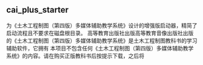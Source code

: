 ## cai_plus_starter
为《土木工程制图（第四版）多媒体辅助教学系统》设计的增强版启动器，精简了启动流程且不要求在磁盘根目录。
高等教育出版社出版高等教育音像出版社出版的《土木工程制图（第四版）多媒体辅助教学系统》是土木工程制图教科书的学习辅助软件，它拥有
本项目不包含任何《土木工程制图（第四版）多媒体辅助教学系统》的内容。请在购买正版教科书后按提示下载，之后将
